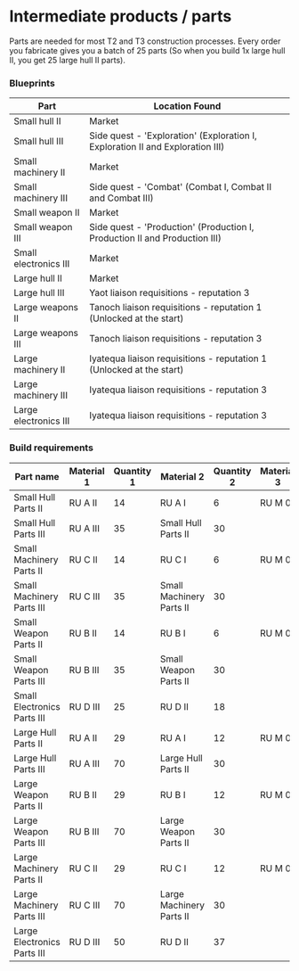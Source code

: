 # Intermediate products / parts

Parts are needed for most T2 and T3 construction processes. Every order you fabricate gives you a batch of 25 parts (So when you build 1x large hull II, you get 25 large hull II parts).

### Blueprints

|Part                 |Location Found                                                            |
|---------------------|--------------------------------------------------------------------------|
|Small hull II        |Market                                                                    |
|Small hull III       |Side quest - 'Exploration' (Exploration I, Exploration II and Exploration III)                                                 |
|Small machinery II   |Market                                                                    |
|Small machinery III  |Side quest - 'Combat' (Combat I, Combat II and Combat III)                |
|Small weapon II      |Market                                                                    |
|Small weapon III     |Side quest - 'Production' (Production I, Production II and Production III)|
|Small electronics III|Market                                                                    |
|Large hull II        |Market                                                                    |
|Large hull III       |Yaot liaison requisitions - reputation 3                                  |
|Large weapons II     |Tanoch liaison requisitions - reputation 1 (Unlocked at the start)        |
|Large weapons III    |Tanoch liaison requisitions - reputation 3                                |
|Large machinery II   |Iyatequa liaison requisitions - reputation 1 (Unlocked at the start)      |
|Large machinery III  |Iyatequa liaison requisitions - reputation 3                              |
|Large electronics III|Iyatequa liaison requisitions - reputation 3                              |

### Build requirements

|Part name                  |Material 1|Quantity 1|Material 2              |Quantity 2|Material 3|Quantity 3|
|---------------------------|----------|----------|------------------------|----------|----------|----------|
|Small Hull Parts II        |RU A II   |14        |RU A I                  |6         |RU M 0    |12        |
|Small Hull Parts III       |RU A III  |35        |Small Hull Parts II     |30        |          |          |
|Small Machinery Parts II   |RU C II   |14        |RU C I                  |6         |RU M 0    |12        |
|Small Machinery Parts III  |RU C III  |35        |Small Machinery Parts II|30        |          |          |
|Small Weapon Parts II      |RU B II   |14        |RU B I                  |6         |RU M 0    |12        |
|Small Weapon Parts III     |RU B III  |35        |Small Weapon Parts II   |30        |          |          |
|Small Electronics Parts III|RU D III  |25        |RU D II                 |18        |          |          |
|Large Hull Parts II        |RU A II   |29        |RU A I                  |12        |RU M 0    |25        |
|Large Hull Parts III       |RU A III  |70        |Large Hull Parts II     |30        |          |          |
|Large Weapon Parts II      |RU B II   |29        |RU B I                  |12        |RU M 0    |25        |
|Large Weapon Parts III     |RU B III  |70        |Large Weapon Parts II   |30        |          |          |
|Large Machinery Parts II   |RU C II   |29        |RU C I                  |12        |RU M 0    |25        |
|Large Machinery Parts III  |RU C III  |70        |Large Machinery Parts II|30        |          |          |
|Large Electronics Parts III|RU D III  |50        |RU D II                 |37        |          |
